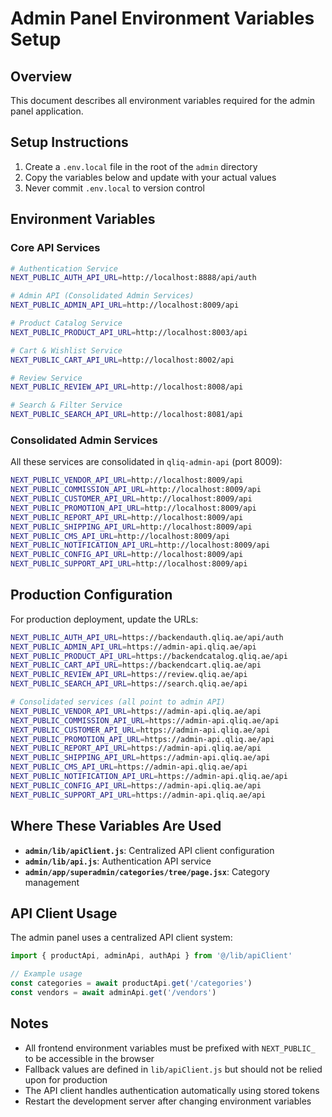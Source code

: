 # Admin Panel Environment Variables Setup

## Overview
This document describes all environment variables required for the admin panel application.

## Setup Instructions

1. Create a `.env.local` file in the root of the `admin` directory
2. Copy the variables below and update with your actual values
3. Never commit `.env.local` to version control

## Environment Variables

### Core API Services

```bash
# Authentication Service
NEXT_PUBLIC_AUTH_API_URL=http://localhost:8888/api/auth

# Admin API (Consolidated Admin Services)
NEXT_PUBLIC_ADMIN_API_URL=http://localhost:8009/api

# Product Catalog Service
NEXT_PUBLIC_PRODUCT_API_URL=http://localhost:8003/api

# Cart & Wishlist Service
NEXT_PUBLIC_CART_API_URL=http://localhost:8002/api

# Review Service
NEXT_PUBLIC_REVIEW_API_URL=http://localhost:8008/api

# Search & Filter Service
NEXT_PUBLIC_SEARCH_API_URL=http://localhost:8081/api
```

### Consolidated Admin Services

All these services are consolidated in `qliq-admin-api` (port 8009):

```bash
NEXT_PUBLIC_VENDOR_API_URL=http://localhost:8009/api
NEXT_PUBLIC_COMMISSION_API_URL=http://localhost:8009/api
NEXT_PUBLIC_CUSTOMER_API_URL=http://localhost:8009/api
NEXT_PUBLIC_PROMOTION_API_URL=http://localhost:8009/api
NEXT_PUBLIC_REPORT_API_URL=http://localhost:8009/api
NEXT_PUBLIC_SHIPPING_API_URL=http://localhost:8009/api
NEXT_PUBLIC_CMS_API_URL=http://localhost:8009/api
NEXT_PUBLIC_NOTIFICATION_API_URL=http://localhost:8009/api
NEXT_PUBLIC_CONFIG_API_URL=http://localhost:8009/api
NEXT_PUBLIC_SUPPORT_API_URL=http://localhost:8009/api
```

## Production Configuration

For production deployment, update the URLs:

```bash
NEXT_PUBLIC_AUTH_API_URL=https://backendauth.qliq.ae/api/auth
NEXT_PUBLIC_ADMIN_API_URL=https://admin-api.qliq.ae/api
NEXT_PUBLIC_PRODUCT_API_URL=https://backendcatalog.qliq.ae/api
NEXT_PUBLIC_CART_API_URL=https://backendcart.qliq.ae/api
NEXT_PUBLIC_REVIEW_API_URL=https://review.qliq.ae/api
NEXT_PUBLIC_SEARCH_API_URL=https://search.qliq.ae/api

# Consolidated services (all point to admin API)
NEXT_PUBLIC_VENDOR_API_URL=https://admin-api.qliq.ae/api
NEXT_PUBLIC_COMMISSION_API_URL=https://admin-api.qliq.ae/api
NEXT_PUBLIC_CUSTOMER_API_URL=https://admin-api.qliq.ae/api
NEXT_PUBLIC_PROMOTION_API_URL=https://admin-api.qliq.ae/api
NEXT_PUBLIC_REPORT_API_URL=https://admin-api.qliq.ae/api
NEXT_PUBLIC_SHIPPING_API_URL=https://admin-api.qliq.ae/api
NEXT_PUBLIC_CMS_API_URL=https://admin-api.qliq.ae/api
NEXT_PUBLIC_NOTIFICATION_API_URL=https://admin-api.qliq.ae/api
NEXT_PUBLIC_CONFIG_API_URL=https://admin-api.qliq.ae/api
NEXT_PUBLIC_SUPPORT_API_URL=https://admin-api.qliq.ae/api
```

## Where These Variables Are Used

- **`admin/lib/apiClient.js`**: Centralized API client configuration
- **`admin/lib/api.js`**: Authentication API service
- **`admin/app/superadmin/categories/tree/page.jsx`**: Category management

## API Client Usage

The admin panel uses a centralized API client system:

```javascript
import { productApi, adminApi, authApi } from '@/lib/apiClient'

// Example usage
const categories = await productApi.get('/categories')
const vendors = await adminApi.get('/vendors')
```

## Notes

- All frontend environment variables must be prefixed with `NEXT_PUBLIC_` to be accessible in the browser
- Fallback values are defined in `lib/apiClient.js` but should not be relied upon for production
- The API client handles authentication automatically using stored tokens
- Restart the development server after changing environment variables

